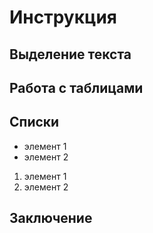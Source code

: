 # Инструкция

## Выделение текста

## Работа с таблицами

## Списки
* элемент 1
* элемент 2
1. элемент 1
2. элемент 2

## Заключение
